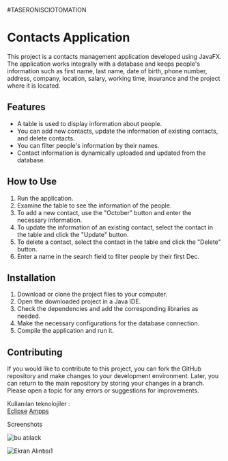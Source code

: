 #TASERONISCIOTOMATION

# Contacts Application

This project is a contacts management application developed using JavaFX. The application works integrally with a database and keeps people's information such as first name, last name, date of birth, phone number, address, company, location, salary, working time, insurance and the project where it is located.

## Features

- A table is used to display information about people.
- You can add new contacts, update the information of existing contacts, and delete contacts.
- You can filter people's information by their names.
- Contact information is dynamically uploaded and updated from the database.

## How to Use

1. Run the application.
2. Examine the table to see the information of the people.
3. To add a new contact, use the "October" button and enter the necessary information.
4. To update the information of an existing contact, select the contact in the table and click the "Update" button.
5. To delete a contact, select the contact in the table and click the "Delete" button.
6. Enter a name in the search field to filter people by their first Dec.

## Installation

1. Download or clone the project files to your computer.
2. Open the downloaded project in a Java IDE.
3. Check the dependencies and add the corresponding libraries as needed.
4. Make the necessary configurations for the database connection.
5. Compile the application and run it.

## Contributing

If you would like to contribute to this project, you can fork the GitHub repository and make changes to your development environment. Later, you can return to the main repository by storing your changes in a branch. Please open a topic for any errors or suggestions for improvements.

Kullanılan teknolojiler : <br/>
[Eclipse](https://www.eclipse.org/)
[Ampps](https://ampps.com/)






Screenshots

![bu atılack](https://user-images.githubusercontent.com/94048854/197331584-73cb3fcc-e5ab-4e9a-9e68-da5e2fb68d92.jpg) <br/>

![Ekran Alıntısı1](https://user-images.githubusercontent.com/94048854/197331607-e128380f-418f-4af8-8aa5-21d2b580f869.PNG)

